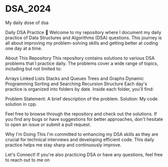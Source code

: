 # DSA_2024
My daily dose of dsa


Daily DSA Practice 📝
Welcome to my repository where I document my daily practice of Data Structures and Algorithms (DSA) questions. This journey is all about improving my problem-solving skills and getting better at coding one day at a time.

About This Repository
This repository contains solutions to various DSA problems that I practice daily. The problems cover a wide range of topics, including but not limited to:

Arrays
Linked Lists
Stacks and Queues
Trees and Graphs
Dynamic Programming
Sorting and Searching
Recursion
Structure
Each day's practice is organized into folders by date. Inside each folder, you'll find:

Problem Statement: A brief description of the problem.
Solution: My code solution in cpp.

Feel free to browse through the repository and check out the solutions. If you find any bugs or have suggestions for better approaches, don't hesitate to open an issue or submit a pull request.

Why I'm Doing This
I'm committed to enhancing my DSA skills as they are crucial for technical interviews and developing efficient code. This daily practice helps me stay sharp and continuously improve.

Let's Connect!
If you're also practicing DSA or have any questions, feel free to reach out to me on
